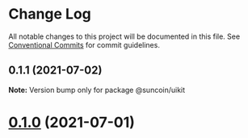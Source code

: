 # Change Log

All notable changes to this project will be documented in this file.
See [Conventional Commits](https://conventionalcommits.org) for commit guidelines.

## 0.1.1 (2021-07-02)

**Note:** Version bump only for package @suncoin/uikit






# [0.1.0](https://github.com/suncoinchain/suncoin-toolkit/tree/master/packages/suncoin-uikit/compare/@suncoin/uikit@0.1.0) (2021-07-01)
